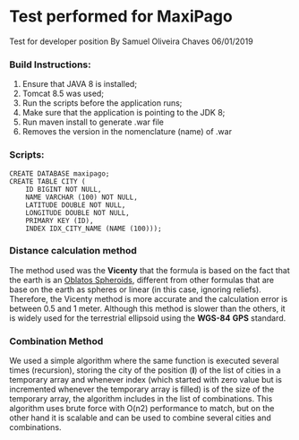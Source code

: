 # Test performed for MaxiPago
Test for developer position
By Samuel Oliveira Chaves
06/01/2019

### Build Instructions:
1. Ensure that JAVA 8 is installed;
2. Tomcat 8.5 was used;
3. Run the scripts before the application runs;
4. Make sure that the application is pointing to the JDK 8;
5. Run maven install to generate .war file
6. Removes the version in the nomenclature (name) of .war

### Scripts:
```
CREATE DATABASE maxipago;
CREATE TABLE CITY (
	ID BIGINT NOT NULL,
	NAME VARCHAR (100) NOT NULL,
	LATITUDE DOUBLE NOT NULL,
	LONGITUDE DOUBLE NOT NULL,
	PRIMARY KEY (ID),
	INDEX IDX_CITY_NAME (NAME (100)));
```

### Distance calculation method
The method used was the **Vicenty** that the formula is based on the fact that the earth is an [Oblatos Spheroids](https://en.wikipedia.org/wiki/Spheroid#Oblate_spheroids), different from other formulas that are base on the earth as spheres or linear (in this case, ignoring reliefs). Therefore, the Vicenty method is more accurate and the calculation error is between 0.5 and 1 meter. Although this method is slower than the others, it is widely used for the terrestrial ellipsoid using the **WGS-84** **GPS** standard.

### Combination Method
We used a simple algorithm where the same function is executed several times (recursion), storing the city of the position (**I**) of the list of cities in a temporary array and whenever index (which started with zero value but is incremented whenever the temporary array is filled) is of the size of the temporary array, the algorithm includes in the list of combinations. This algorithm uses brute force with O(n2) performance to match, but on the other hand it is scalable and can be used to combine several cities and combinations.
